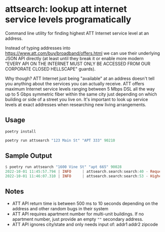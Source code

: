 attsearch: lookup att internet service levels programatically
=============================================================

Command line utility for finding highest ATT Internet service level at an address.

Instead of typing addresses into https://www.att.com/buy/broadband/offers.html we can use their underlying JSON API directly (at least until they break it or enable more modern "EVERY API ON THE INTERNET MUST ONLY BE ACCESSED FROM OUR CORPORATE CLOSED HELLSCAPE" guards).

Why though? ATT Internet just being "available" at an address doesn't tell you anything about the services you can actually receive. ATT offers maximum Internet service levels ranging between 5 Mbps DSL all the way up to 5 Gbps symmetric fiber within the same city just depending on which building or side of a street you live on. It's important to look up service levels at exact addresses when researching new living arrangements.

## Usage

```python
poetry install

poetry run attsearch "123 Main St" "APT 333" 90210
```

## Sample Output

```haskell
$ poetry run attsearch "1600 Vine St" "apt 665" 90028
2022-10-01 11:45:57.794 | INFO     | attsearch.search:search:40 - Requesting with: {'lobs': ['broadband'], 'addressLine1': '1600 Vine St', 'addressLine2': 'APT 665', 'mode': 'fullAddress', 'city': '', 'state': '', 'zip': '90028', 'unitType1': 'APT', 'unitNumber1': '665', 'customerType': 'consumer', 'relocation_flag': True}
2022-10-01 11:46:07.310 | INFO     | attsearch.search:search:53 - Highest service level reported: Internet 5000
```

## Notes

- ATT API return time is between 500 ms to 10 seconds depending on the address and other random bugs in their system
- ATT API requires apartment number for multi-unit buildings. If no apartment number, just provide an empty `""` secondary address.
- ATT API ignores city/state and only needs input of: addr1 addr2 zipcode
